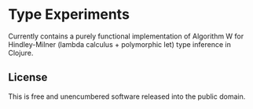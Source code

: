 # Type Experiments

Currently contains a purely functional implementation of Algorithm W for
Hindley-Milner (lambda calculus + polymorphic let) type inference in Clojure.

## License

This is free and unencumbered software released into the public domain.

